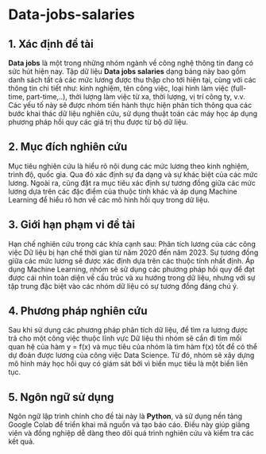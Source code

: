 # Data-jobs-salaries
## 1. Xác định đề tài  
**Data jobs** là một trong những nhóm ngành về công nghệ thông tin đang có sức hút 
hiện nay. Tập dữ liệu **Data jobs salaries** dạng bảng này bao gồm danh sách tất cả các mức 
lương được thu thập cho tới hiện tại, cùng với các thông tin chi tiết như: kinh nghiệm, tên 
công việc, loại hình làm việc (full-time, part-time,..), thời lượng làm việc từ xa, thời lượng, 
vị trí công ty, v.v. Các yếu tố này sẽ được nhóm tiến hành thực hiện phân tích thông qua 
các bước khai thác dữ liệu nghiên cứu, sử dụng thuật toán các máy học áp dụng phương 
pháp hồi quy các giá trị thu được từ bộ dữ liệu. 
## 2. Mục đích nghiên cứu   
Mục tiêu nghiên cứu là hiểu rõ nội dung các mức lương theo kinh nghiệm, trình độ, 
quốc gia. Qua đó xác định sự đa dạng và sự khác biệt của các mức lương. Ngoài ra, cũng 
đặt ra mục tiêu xác định sự tương đồng giữa các mức lương dựa trên các đặc điểm của 
thuộc tính khác và áp dụng Machine Learning để hiểu rõ hơn về các mô hình hồi quy trong 
dữ liệu. 
## 3. Giới hạn phạm vi đề tài  
Hạn chế nghiên cứu trong các khía cạnh sau: Phân tích lương của các công việc Dữ 
liệu bị hạn chế thời gian từ năm 2020 đến năm 2023. Sự tương đồng giữa các mức lương 
sẽ được xác định dựa trên các thuộc tính nhất định. Áp dụng Machine Learning, nhóm sẽ 
sử dụng các phương pháp hồi quy để đạt được cái nhìn toàn diện về cấu trúc và xu hướng 
trong dữ liệu, nhưng với sự tập trung đặc biệt vào các nhóm dữ liệu có sự tương đồng đáng 
chú ý. 
## 4. Phương pháp nghiên cứu 
Sau khi sử dụng các phương pháp phân tích dữ liệu, để tìm ra lương được trả cho 
một công việc thuộc lĩnh vực Dữ liệu thì nhóm sẽ cần đi tìm mối quan hệ của hàm y = f(x) 
và mục tiêu của nhóm là tìm hàm f(x) tốt để có thể dự đoán được lương của công việc Data 
Science. Từ đó, nhóm sẽ xây dựng mô hình máy học hồi quy có giám sát bởi vì biến mục 
tiêu là một biến liên tục.  
## 5. Ngôn ngữ sử dụng  
Ngôn ngữ lập trình chính cho đề tài này là **Python**, và sử dụng nền tảng Google 
Colab để triển khai mã nguồn và tạo báo cáo. Điều này giúp giảng viên và đồng nghiệp dễ 
dàng theo dõi quá trình nghiên cứu và kiểm tra các kết quả.
